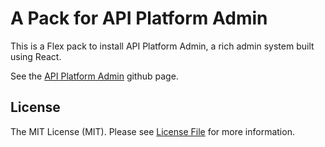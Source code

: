 # A Pack for API Platform Admin

This is a Flex pack to install API Platform Admin, a rich admin system built using React.

See the [API Platform Admin](https://github.com/api-platform/admin) github page.

## License

The MIT License (MIT). Please see [License File](LICENSE) for more information.
